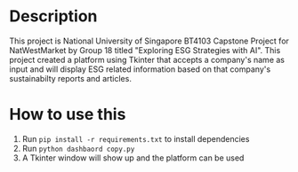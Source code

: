 # Description
This project is National University of Singapore BT4103 Capstone Project for NatWestMarket by Group 18 titled "Exploring ESG Strategies with AI". This project created a platform using Tkinter that accepts a company's name as input and will display ESG related information based on that company's sustainabilty reports and articles.

# How to use this
1. Run ```pip install -r requirements.txt``` to install dependencies
2. Run ```python dashbaord copy.py```
3. A Tkinter window will show up and the platform can be used

